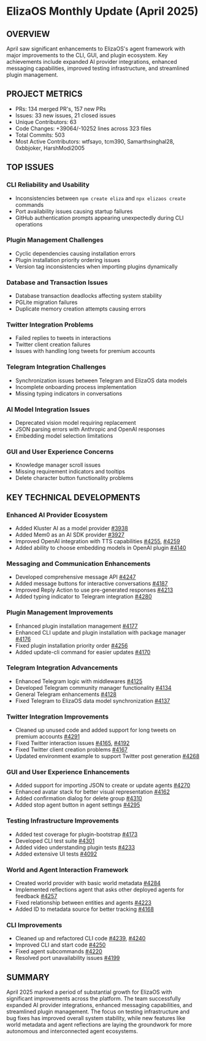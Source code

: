 # ElizaOS Monthly Update (April 2025)

## OVERVIEW
April saw significant enhancements to ElizaOS's agent framework with major improvements to the CLI, GUI, and plugin ecosystem. Key achievements include expanded AI provider integrations, enhanced messaging capabilities, improved testing infrastructure, and streamlined plugin management.

## PROJECT METRICS
- PRs: 134 merged PR's, 157 new PRs
- Issues: 33 new issues, 21 closed issues
- Unique Contributors: 63
- Code Changes: +39064/-10252 lines across 323 files
- Total Commits: 503
- Most Active Contributors: wtfsayo, tcm390, Samarthsinghal28, 0xbbjoker, HarshModi2005

## TOP ISSUES

### CLI Reliability and Usability
- Inconsistencies between `npm create eliza` and `npx elizaos create` commands
- Port availability issues causing startup failures
- GitHub authentication prompts appearing unexpectedly during CLI operations

### Plugin Management Challenges
- Cyclic dependencies causing installation errors
- Plugin installation priority ordering issues
- Version tag inconsistencies when importing plugins dynamically

### Database and Transaction Issues
- Database transaction deadlocks affecting system stability
- PGLite migration failures
- Duplicate memory creation attempts causing errors

### Twitter Integration Problems
- Failed replies to tweets in interactions
- Twitter client creation failures
- Issues with handling long tweets for premium accounts

### Telegram Integration Challenges
- Synchronization issues between Telegram and ElizaOS data models
- Incomplete onboarding process implementation
- Missing typing indicators in conversations

### AI Model Integration Issues
- Deprecated vision model requiring replacement
- JSON parsing errors with Anthropic and OpenAI responses
- Embedding model selection limitations

### GUI and User Experience Concerns
- Knowledge manager scroll issues
- Missing requirement indicators and tooltips
- Delete character button functionality problems

## KEY TECHNICAL DEVELOPMENTS

### Enhanced AI Provider Ecosystem
- Added Kluster AI as a model provider [#3938](https://github.com/elizaos/eliza/pull/3938)
- Added Mem0 as an AI SDK provider [#3927](https://github.com/elizaos/eliza/pull/3927)
- Improved OpenAI integration with TTS capabilities [#4255](https://github.com/elizaos/eliza/pull/4255), [#4259](https://github.com/elizaos/eliza/pull/4259)
- Added ability to choose embedding models in OpenAI plugin [#4140](https://github.com/elizaos/eliza/pull/4140)

### Messaging and Communication Enhancements
- Developed comprehensive message API [#4247](https://github.com/elizaos/eliza/pull/4247)
- Added message buttons for interactive conversations [#4187](https://github.com/elizaos/eliza/pull/4187)
- Improved Reply Action to use pre-generated responses [#4213](https://github.com/elizaos/eliza/pull/4213)
- Added typing indicator to Telegram integration [#4280](https://github.com/elizaos/eliza/pull/4280)

### Plugin Management Improvements
- Enhanced plugin installation management [#4177](https://github.com/elizaos/eliza/pull/4177)
- Enhanced CLI update and plugin installation with package manager [#4176](https://github.com/elizaos/eliza/pull/4176)
- Fixed plugin installation priority order [#4256](https://github.com/elizaos/eliza/pull/4256)
- Added update-cli command for easier updates [#4170](https://github.com/elizaos/eliza/pull/4170)

### Telegram Integration Advancements
- Enhanced Telegram logic with middlewares [#4125](https://github.com/elizaos/eliza/pull/4125)
- Developed Telegram community manager functionality [#4134](https://github.com/elizaos/eliza/pull/4134)
- General Telegram enhancements [#4128](https://github.com/elizaos/eliza/pull/4128)
- Fixed Telegram to ElizaOS data model synchronization [#4137](https://github.com/elizaos/eliza/pull/4137)

### Twitter Integration Improvements
- Cleaned up unused code and added support for long tweets on premium accounts [#4291](https://github.com/elizaos/eliza/pull/4291)
- Fixed Twitter interaction issues [#4165](https://github.com/elizaos/eliza/pull/4165), [#4192](https://github.com/elizaos/eliza/pull/4192)
- Fixed Twitter client creation problems [#4167](https://github.com/elizaos/eliza/pull/4167)
- Updated environment example to support Twitter post generation [#4268](https://github.com/elizaos/eliza/pull/4268)

### GUI and User Experience Enhancements
- Added support for importing JSON to create or update agents [#4270](https://github.com/elizaos/eliza/pull/4270)
- Enhanced avatar stack for better visual representation [#4162](https://github.com/elizaos/eliza/pull/4162)
- Added confirmation dialog for delete group [#4310](https://github.com/elizaos/eliza/pull/4310)
- Added stop agent button in agent settings [#4295](https://github.com/elizaos/eliza/pull/4295)

### Testing Infrastructure Improvements
- Added test coverage for plugin-bootstrap [#4173](https://github.com/elizaos/eliza/pull/4173)
- Developed CLI test suite [#4301](https://github.com/elizaos/eliza/pull/4301)
- Added video understanding plugin tests [#4233](https://github.com/elizaos/eliza/pull/4233)
- Added extensive UI tests [#4092](https://github.com/elizaos/eliza/pull/4092)

### World and Agent Interaction Framework
- Created world provider with basic world metadata [#4284](https://github.com/elizaos/eliza/pull/4284)
- Implemented reflections agent that asks other deployed agents for feedback [#4257](https://github.com/elizaos/eliza/pull/4257)
- Fixed relationship between entities and agents [#4223](https://github.com/elizaos/eliza/pull/4223)
- Added ID to metadata source for better tracking [#4168](https://github.com/elizaos/eliza/pull/4168)

### CLI Improvements
- Cleaned up and refactored CLI code [#4239](https://github.com/elizaos/eliza/pull/4239), [#4240](https://github.com/elizaos/eliza/pull/4240)
- Improved CLI and start code [#4250](https://github.com/elizaos/eliza/pull/4250)
- Fixed agent subcommands [#4220](https://github.com/elizaos/eliza/pull/4220)
- Resolved port unavailability issues [#4199](https://github.com/elizaos/eliza/pull/4199)

## SUMMARY
April 2025 marked a period of substantial growth for ElizaOS with significant improvements across the platform. The team successfully expanded AI provider integrations, enhanced messaging capabilities, and streamlined plugin management. The focus on testing infrastructure and bug fixes has improved overall system stability, while new features like world metadata and agent reflections are laying the groundwork for more autonomous and interconnected agent ecosystems.